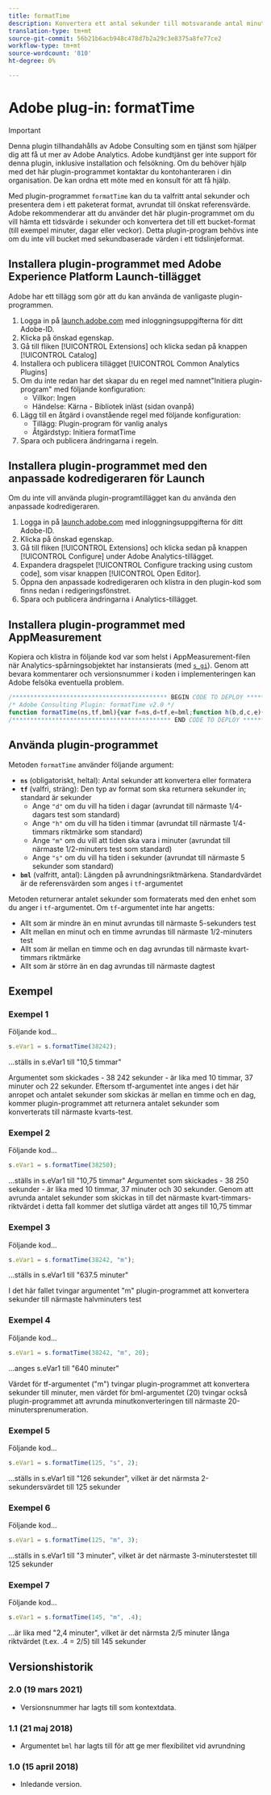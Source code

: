 ```yaml
---
title: formatTime
description: Konvertera ett antal sekunder till motsvarande antal minuter, timmar osv.
translation-type: tm+mt
source-git-commit: 56b21b6acb948c478d7b2a29c3e8375a8fe77ce2
workflow-type: tm+mt
source-wordcount: '810'
ht-degree: 0%

---
```



# Adobe plug-in: formatTime

>[!IMPORTANT]
>
>Denna plugin tillhandahålls av Adobe Consulting som en tjänst som hjälper dig att få ut mer av Adobe Analytics. Adobe kundtjänst ger inte support för denna plugin, inklusive installation och felsökning. Om du behöver hjälp med det här plugin-programmet kontaktar du kontohanteraren i din organisation. De kan ordna ett möte med en konsult för att få hjälp.

Med plugin-programmet `formatTime` kan du ta valfritt antal sekunder och presentera dem i ett paketerat format, avrundat till önskat referensvärde. Adobe rekommenderar att du använder det här plugin-programmet om du vill hämta ett tidsvärde i sekunder och konvertera det till ett bucket-format (till exempel minuter, dagar eller veckor). Detta plugin-program behövs inte om du inte vill bucket med sekundbaserade värden i ett tidslinjeformat.

## Installera plugin-programmet med Adobe Experience Platform Launch-tillägget

Adobe har ett tillägg som gör att du kan använda de vanligaste plugin-programmen.

1. Logga in på [launch.adobe.com](https://launch.adobe.com) med inloggningsuppgifterna för ditt Adobe-ID.
1. Klicka på önskad egenskap.
1. Gå till fliken [!UICONTROL Extensions] och klicka sedan på knappen [!UICONTROL Catalog]
1. Installera och publicera tillägget [!UICONTROL Common Analytics Plugins]
1. Om du inte redan har det skapar du en regel med namnet&quot;Initiera plugin-program&quot; med följande konfiguration:
   * Villkor: Ingen
   * Händelse: Kärna - Bibliotek inläst (sidan ovanpå)
1. Lägg till en åtgärd i ovanstående regel med följande konfiguration:
   * Tillägg: Plugin-program för vanlig analys
   * Åtgärdstyp: Initiera formatTime
1. Spara och publicera ändringarna i regeln.

## Installera plugin-programmet med den anpassade kodredigeraren för Launch

Om du inte vill använda plugin-programtillägget kan du använda den anpassade kodredigeraren.

1. Logga in på [launch.adobe.com](https://launch.adobe.com) med inloggningsuppgifterna för ditt Adobe-ID.
1. Klicka på önskad egenskap.
1. Gå till fliken [!UICONTROL Extensions] och klicka sedan på knappen [!UICONTROL Configure] under Adobe Analytics-tillägget.
1. Expandera dragspelet [!UICONTROL Configure tracking using custom code], som visar knappen [!UICONTROL Open Editor].
1. Öppna den anpassade kodredigeraren och klistra in den plugin-kod som finns nedan i redigeringsfönstret.
1. Spara och publicera ändringarna i Analytics-tillägget.

## Installera plugin-programmet med AppMeasurement

Kopiera och klistra in följande kod var som helst i AppMeasurement-filen när Analytics-spårningsobjektet har instansierats (med [`s_gi`](../functions/s-gi.md)). Genom att bevara kommentarer och versionsnummer i koden i implementeringen kan Adobe felsöka eventuella problem.

```js
/******************************************* BEGIN CODE TO DEPLOY *******************************************/
/* Adobe Consulting Plugin: formatTime v2.0 */
function formatTime(ns,tf,bml){var f=ns,d=tf,e=bml;function h(b,d,c,e){if("string"!==typeof d)return!1;if("string"===typeof b)b=b.split(c||",");else if("object"!==typeof b)return!1;c=0;for(a=b.length;c<a;c++)if(1==e&&d===b[c]||d.toLowerCase()===b[c].toLowerCase())return!0;return!1}if(arguments&&"-v"===arguments[0])return{plugin:"formatTime",version:"2.0"};var b=function(){if("undefined"!==typeof window.s_c_il)for(var b=0,c;b<window.s_c_il.length;b++)if(c=window.s_c_il[b],c._c&&"s_c"===c._c)return c}();"undefined"!==typeof b&&(b.contextData.formatTime="2.0");if(!("undefined"===typeof f||isNaN(f)||0>Number(f))){b="";if("string"===typeof d&&"d"===d||("string"!==typeof d||!h("h,m,s",d))&&86400<=f){var c=86400;var g="days";b=isNaN(e)?1:c/(e*c)}else"string"===typeof d&&"h"===d||("string"!==typeof d||!h("m,s",d))&&3600<=f?(c=3600,g="hours",b=isNaN(e)?4:c/(e*c)):"string"===typeof d&&"m"===d||("string"!==typeof d||!h("s",d))&&60<=f?(c=60,g="minutes",b=isNaN(e)?2:c/(e*c)):(c=1,g="seconds",b=isNaN(e)?.2:c/e);b=Math.round(f*b/c)/b+" "+g;0===b.indexOf("1 ")&&(b=b.substring(0,b.length-1));return b}};
/******************************************** END CODE TO DEPLOY ********************************************/
```

## Använda plugin-programmet

Metoden `formatTime` använder följande argument:

* **`ns`** (obligatoriskt, heltal): Antal sekunder att konvertera eller formatera
* **`tf`** (valfri, sträng): Den typ av format som ska returnera sekunder in; standard är sekunder
   * Ange `"d"` om du vill ha tiden i dagar (avrundat till närmaste 1/4-dagars test som standard)
   * Ange `"h"` om du vill ha tiden i timmar (avrundat till närmaste 1/4-timmars riktmärke som standard)
   * Ange `"m"` om du vill att tiden ska vara i minuter (avrundat till närmaste 1/2-minuters test som standard)
   * Ange `"s"` om du vill ha tiden i sekunder (avrundat till närmaste 5 sekunder som standard)
* **`bml`** (valfritt, antal): Längden på avrundningsriktmärkena. Standardvärdet är de referensvärden som anges i `tf`-argumentet

Metoden returnerar antalet sekunder som formaterats med den enhet som du anger i `tf`-argumentet. Om `tf`-argumentet inte har angetts:

* Allt som är mindre än en minut avrundas till närmaste 5-sekunders test
* Allt mellan en minut och en timme avrundas till närmaste 1/2-minuters test
* Allt som är mellan en timme och en dag avrundas till närmaste kvart-timmars riktmärke
* Allt som är större än en dag avrundas till närmaste dagtest

## Exempel

### Exempel 1

Följande kod...

```js
s.eVar1 = s.formatTime(38242);
```

...ställs in s.eVar1 till &quot;10,5 timmar&quot;

Argumentet som skickades - 38 242 sekunder - är lika med 10 timmar, 37 minuter och 22 sekunder.  Eftersom tf-argumentet inte anges i det här anropet och antalet sekunder som skickas är mellan en timme och en dag, kommer plugin-programmet att returnera antalet sekunder som konverterats till närmaste kvarts-test.

### Exempel 2

Följande kod...

```js
s.eVar1 = s.formatTime(38250);
```

...ställs in s.eVar1 till &quot;10,75 timmar&quot;
Argumentet som skickades - 38 250 sekunder - är lika med 10 timmar, 37 minuter och 30 sekunder.  Genom att avrunda antalet sekunder som skickas in till det närmaste kvart-timmars-riktvärdet i detta fall kommer det slutliga värdet att anges till 10,75 timmar

### Exempel 3

Följande kod...

```js
s.eVar1 = s.formatTime(38242, "m");
```

...ställs in s.eVar1 till &quot;637.5 minuter&quot;

I det här fallet tvingar argumentet &quot;m&quot; plugin-programmet att konvertera sekunder till närmaste halvminuters test

### Exempel 4

Följande kod...

```js
s.eVar1 = s.formatTime(38242, "m", 20);
```

...anges s.eVar1 till &quot;640 minuter&quot;

Värdet för tf-argumentet (&quot;m&quot;) tvingar plugin-programmet att konvertera sekunder till minuter, men värdet för bml-argumentet (20) tvingar också plugin-programmet att avrunda minutkonverteringen till närmaste 20-minutersprenumeration.

### Exempel 5

Följande kod...

```js
s.eVar1 = s.formatTime(125, "s", 2);
```

...ställs in s.eVar1 till &quot;126 sekunder&quot;, vilket är det närmsta 2-sekundersvärdet till 125 sekunder

### Exempel 6

Följande kod...

```js
s.eVar1 = s.formatTime(125, "m", 3);
```

...ställs in s.eVar1 till &quot;3 minuter&quot;, vilket är det närmaste 3-minuterstestet till 125 sekunder

### Exempel 7

Följande kod...

```js
s.eVar1 = s.formatTime(145, "m", .4);
```

...är lika med &quot;2,4 minuter&quot;, vilket är det närmsta 2/5 minuter långa riktvärdet (t.ex. .4 = 2/5) till 145 sekunder

## Versionshistorik

### 2.0 (19 mars 2021)

* Versionsnummer har lagts till som kontextdata.

### 1.1 (21 maj 2018)

* Argumentet `bml` har lagts till för att ge mer flexibilitet vid avrundning

### 1.0 (15 april 2018)

* Inledande version.
